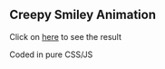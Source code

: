 
## Creepy Smiley Animation

Click on [here](https://reverent-jang-093b2d.netlify.app/) to see the result

Coded in pure CSS/JS